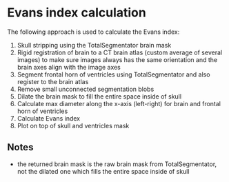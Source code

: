 # Evans index calculation

The following approach is used to calculate the Evans index:

1. Skull stripping using the TotalSegmentator brain mask
2. Rigid registration of brain to a CT brain atlas (custom average of several images) to make sure images always has the same orientation and the brain axes align with the image axes
3. Segment frontal horn of ventricles using TotalSegmentator and also register to the brain atlas
4. Remove small unconnected segmentation blobs
5. Dilate the brain mask to fill the entire space inside of skull
6. Calculate max diameter along the x-axis (left-right) for brain and frontal horn of ventricles
7. Calculate Evans index
8. Plot on top of skull and ventricles mask


## Notes

* the returned brain mask is the raw brain mask from TotalSegmentator, not the dilated one which fills the entire space inside of skull
